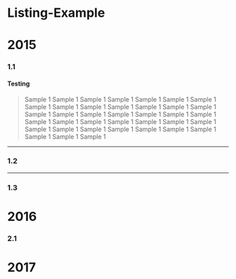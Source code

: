 # Listing-Example

# 2015

### 1.1

#### Testing
> Sample 1 Sample 1 Sample 1 Sample 1 Sample 1 Sample 1 Sample 1 Sample 1 Sample 1 Sample 1 Sample 1 Sample 1 Sample 1 Sample 1 Sample 1 Sample 1 Sample 1 Sample 1 Sample 1 Sample 1 Sample 1 Sample 1 Sample 1 Sample 1 Sample 1 Sample 1 Sample 1 Sample 1 Sample 1 Sample 1 Sample 1 Sample 1 Sample 1 Sample 1 Sample 1 Sample 1 Sample 1 Sample 1 
___

### 1.2

___

### 1.3

# 2016

### 2.1

# 2017
